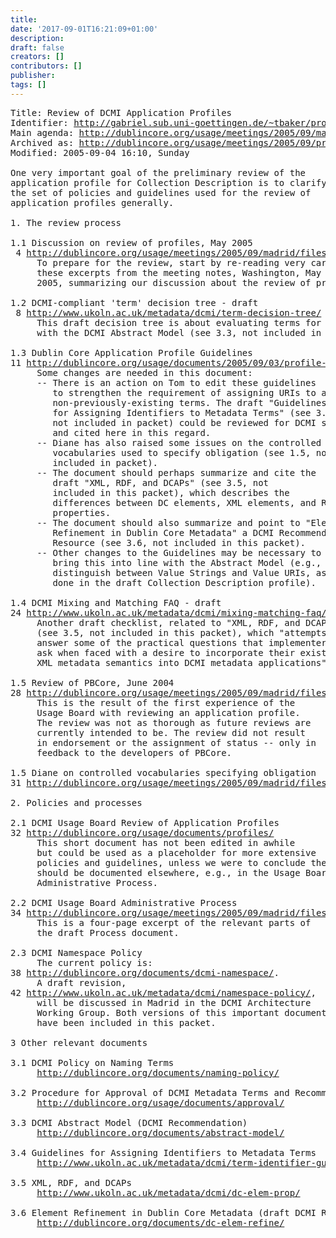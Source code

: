 ```yaml
---
title: 
date: '2017-09-01T16:21:09+01:00'
description: 
draft: false
creators: []
contributors: []
publisher: 
tags: []
---
```


<pre>
Title: Review of DCMI Application Profiles
Identifier: <a href="http://gabriel.sub.uni-goettingen.de/~tbaker/profile-review/">http://gabriel.sub.uni-goettingen.de/~tbaker/profile-review/</a>
Main agenda: <a href="/usage/meetings/2005/09/madrid/">http://dublincore.org/usage/meetings/2005/09/madrid/</a>
Archived as: <a href="http://dublincore.org/usage/meetings/2005/09/profile-review/profile-review.pdf">http://dublincore.org/usage/meetings/2005/09/profile-review/profile-review.pdf</a>
Modified: 2005-09-04 16:10, Sunday

One very important goal of the preliminary review of the
application profile for Collection Description is to clarify
the set of policies and guidelines used for the review of
application profiles generally.

1. The review process

1.1 Discussion on review of profiles, May 2005
 4 <a href="/usage/meetings/2005/09/madrid/files/2005-07-19.profile-review.txt">http://dublincore.org/usage/meetings/2005/09/madrid/files/2005-07-19.profile-review.txt</a>
     To prepare for the review, start by re-reading very carefully
     these excerpts from the meeting notes, Washington, May
     2005, summarizing our discussion about the review of profiles.

1.2 DCMI-compliant 'term' decision tree - draft
 8 <a href="http://www.ukoln.ac.uk/metadata/dcmi/term-decision-tree/">http://www.ukoln.ac.uk/metadata/dcmi/term-decision-tree/</a>
     This draft decision tree is about evaluating terms for compliance
     with the DCMI Abstract Model (see 3.3, not included in packet).

1.3 Dublin Core Application Profile Guidelines
11 <a href="/usage/documents/2005/09/03/profile-guidelines/">http://dublincore.org/usage/documents/2005/09/03/profile-guidelines/</a>
     Some changes are needed in this document:
     -- There is an action on Tom to edit these guidelines
        to strengthen the requirement of assigning URIs to any
        non-previously-existing terms. The draft "Guidelines
        for Assigning Identifiers to Metadata Terms" (see 3.4,
        not included in packet) could be reviewed for DCMI status
        and cited here in this regard.  
     -- Diane has also raised some issues on the controlled 
        vocabularies used to specify obligation (see 1.5, not
        included in packet).
     -- The document should perhaps summarize and cite the
        draft "XML, RDF, and DCAPs" (see 3.5, not
        included in this packet), which describes the
        differences between DC elements, XML elements, and RDF
        properties.
     -- The document should also summarize and point to "Element 
        Refinement in Dublin Core Metadata" a DCMI Recommended 
        Resource (see 3.6, not included in this packet).
     -- Other changes to the Guidelines may be necessary to
        bring this into line with the Abstract Model (e.g., to
        distinguish between Value Strings and Value URIs, as is
        done in the draft Collection Description profile).

1.4 DCMI Mixing and Matching FAQ - draft
24 <a href="http://www.ukoln.ac.uk/metadata/dcmi/mixing-matching-faq/">http://www.ukoln.ac.uk/metadata/dcmi/mixing-matching-faq/</a>
     Another draft checklist, related to "XML, RDF, and DCAPs" 
     (see 3.5, not included in this packet), which "attempts to 
     answer some of the practical questions that implementers 
     ask when faced with a desire to incorporate their existing 
     XML metadata semantics into DCMI metadata applications".

1.5 Review of PBCore, June 2004
28 <a href="/usage/meetings/2005/09/madrid/files/2004-06-22.PBCore-final.txt">http://dublincore.org/usage/meetings/2005/09/madrid/files/2004-06-22.PBCore-final.txt</a>
     This is the result of the first experience of the
     Usage Board with reviewing an application profile.
     The review was not as thorough as future reviews are
     currently intended to be. The review did not result
     in endorsement or the assignment of status -- only in
     feedback to the developers of PBCore.

1.5 Diane on controlled vocabularies specifying obligation
31 <a href="/usage/meetings/2005/09/madrid/files/2005-08-06.diane-on-dcap-guidelines.txt">http://dublincore.org/usage/meetings/2005/09/madrid/files/2005-08-06.diane-on-dcap-guidelines.txt</a>.

2. Policies and processes

2.1 DCMI Usage Board Review of Application Profiles
32 <a href="http://dublincore.org/usage/documents/profiles/">http://dublincore.org/usage/documents/profiles/</a>
     This short document has not been edited in awhile
     but could be used as a placeholder for more extensive
     policies and guidelines, unless we were to conclude they
     should be documented elsewhere, e.g., in the Usage Board
     Administrative Process.

2.2 DCMI Usage Board Administrative Process
34 <a href="/usage/meetings/2005/09/madrid/files/2005-08-28.Process-for-profiles.pdf">http://dublincore.org/usage/meetings/2005/09/madrid/files/2005-08-28.Process-for-profiles.pdf</a>
     This is a four-page excerpt of the relevant parts of
     the draft Process document.

2.3 DCMI Namespace Policy
     The current policy is:
38 <a href="http://dublincore.org/documents/dcmi-namespace/">http://dublincore.org/documents/dcmi-namespace/</a>.
     A draft revision,
42 <a href="http://www.ukoln.ac.uk/metadata/dcmi/namespace-policy/">http://www.ukoln.ac.uk/metadata/dcmi/namespace-policy/</a>,
     will be discussed in Madrid in the DCMI Architecture
     Working Group. Both versions of this important document 
     have been included in this packet.

3 Other relevant documents

3.1 DCMI Policy on Naming Terms
     <a href="http://dublincore.org/documents/naming-policy/">http://dublincore.org/documents/naming-policy/</a>

3.2 Procedure for Approval of DCMI Metadata Terms and Recommendations
     <a href="http://dublincore.org/usage/documents/approval/">http://dublincore.org/usage/documents/approval/</a>

3.3 DCMI Abstract Model (DCMI Recommendation)
     <a href="http://dublincore.org/documents/abstract-model/">http://dublincore.org/documents/abstract-model/</a> 

3.4 Guidelines for Assigning Identifiers to Metadata Terms
     <a href="http://www.ukoln.ac.uk/metadata/dcmi/term-identifier-guidelines/">http://www.ukoln.ac.uk/metadata/dcmi/term-identifier-guidelines/</a>

3.5 XML, RDF, and DCAPs
     <a href="http://www.ukoln.ac.uk/metadata/dcmi/dc-elem-prop/">http://www.ukoln.ac.uk/metadata/dcmi/dc-elem-prop/</a>

3.6 Element Refinement in Dublin Core Metadata (draft DCMI Recommended Resource)
     <a href="http://dublincore.org/documents/dc-elem-refine/">http://dublincore.org/documents/dc-elem-refine/</a>
</pre>
